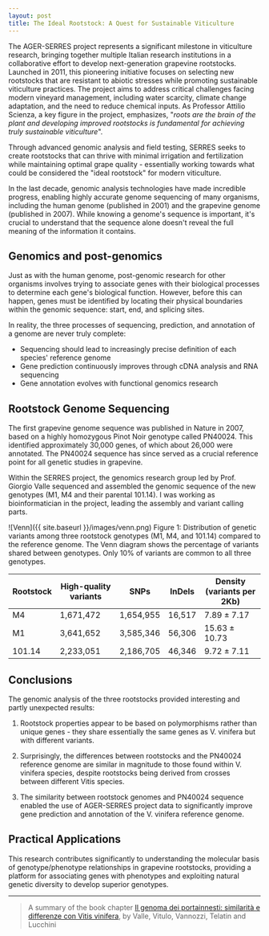 ```yaml
---
layout: post
title: The Ideal Rootstock: A Quest for Sustainable Viticulture
---
```


The AGER-SERRES project represents a significant milestone in viticulture research, bringing together multiple Italian research institutions in a collaborative effort to develop next-generation grapevine rootstocks. 
Launched in 2011, this pioneering initiative focuses on selecting new rootstocks that are resistant to abiotic stresses while promoting sustainable viticulture practices. 
The project aims to address critical challenges facing modern vineyard management, including water scarcity, climate change adaptation, and the need to reduce chemical inputs. 
As Professor Attilio Scienza, a key figure in the project, emphasizes, "_roots are the brain of the plant and developing improved rootstocks is fundamental for achieving truly sustainable viticulture_".

Through advanced genomic analysis and field testing, SERRES seeks to create rootstocks that can thrive with minimal irrigation and fertilization while maintaining optimal grape quality - essentially working towards what could be considered the "ideal rootstock" for modern viticulture.
 
In the last decade, genomic analysis technologies have made incredible progress, enabling highly accurate genome sequencing of many organisms, 
including the human genome (published in 2001) and the grapevine genome (published in 2007). 
While knowing a genome's sequence is important, it's crucial to understand that the sequence alone doesn't reveal the full meaning of the information it contains.

## Genomics and post-genomics

Just as with the human genome, post-genomic research for other organisms involves trying to associate genes with their biological processes to determine each gene's biological function. However, before this can happen, genes must be identified by locating their physical boundaries within the genomic sequence: start, end, and splicing sites.

In reality, the three processes of sequencing, prediction, and annotation of a genome are never truly complete:
- Sequencing should lead to increasingly precise definition of each species' reference genome
- Gene prediction continuously improves through cDNA analysis and RNA sequencing
- Gene annotation evolves with functional genomics research

## Rootstock Genome Sequencing

The first grapevine genome sequence was published in Nature in 2007, based on a highly homozygous Pinot Noir genotype called PN40024. 
This identified approximately 30,000 genes, of which about 26,000 were annotated. 
The PN40024 sequence has since served as a crucial reference point for all genetic studies in grapevine.

Within the SERRES project, the genomics research group led by Prof. Giorgio Valle sequenced and assembled the genomic sequence of the new genotypes (M1, M4 and their parental 101.14). I was working as bioinformatician in the project, leading the assembly and variant calling parts.

![Venn]({{ site.baseurl }}/images/venn.png)
Figure 1: Distribution of genetic variants among three rootstock genotypes (M1, M4, and 101.14) compared to the reference genome. The Venn diagram shows the percentage of variants shared between genotypes. Only 10% of variants are common to all three genotypes.



| Rootstock | High-quality variants | SNPs | InDels | Density (variants per 2Kb) |
|-----------|---------------------|------|--------|--------------------------|
| M4        | 1,671,472          | 1,654,955 | 16,517 | 7.89 ± 7.17 |
| M1        | 3,641,652          | 3,585,346 | 56,306 | 15.63 ± 10.73 |
| 101.14    | 2,233,051          | 2,186,705 | 46,346 | 9.72 ± 7.11 |

 
## Conclusions

The genomic analysis of the three rootstocks provided interesting and partly unexpected results:

1. Rootstock properties appear to be based on polymorphisms rather than unique genes - they share essentially the same genes as V. vinifera but with different variants.

2. Surprisingly, the differences between rootstocks and the PN40024 reference genome are similar in magnitude to those found within V. vinifera species, despite rootstocks being derived from crosses between different Vitis species.

3. The similarity between rootstock genomes and PN40024 sequence enabled the use of AGER-SERRES project data to significantly improve gene prediction and annotation of the V. vinifera reference genome.

## Practical Applications
This research contributes significantly to understanding the molecular basis of genotype/phenotype relationships in grapevine rootstocks, providing a platform for associating genes with phenotypes and exploiting natural genetic diversity to develop superior genotypes.

---

> A summary of the book chapter [Il genoma dei portainnesti: similarità e differenze con Vitis vinifera](https://www.research.unipd.it/handle/11577/3201768), by Valle, Vitulo, Vannozzi, Telatin and Lucchini
